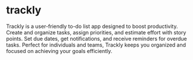 # trackly
Trackly is a user-friendly to-do list app designed to boost productivity. Create and organize tasks, assign priorities, and estimate effort with story points. Set due dates, get notifications, and receive reminders for overdue tasks. Perfect for individuals and teams, Trackly keeps you organized and focused on achieving your goals efficiently.

